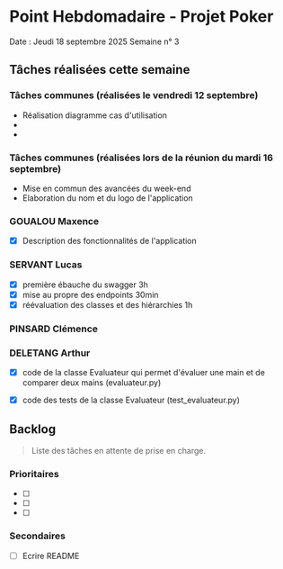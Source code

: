 # Point Hebdomadaire - Projet Poker

Date : Jeudi 18 septembre 2025
Semaine n° 3

## Tâches réalisées cette semaine

### Tâches communes (réalisées le vendredi 12 septembre)

- Réalisation diagramme cas d'utilisation
- 
- 

### Tâches communes (réalisées lors de la réunion du mardi 16 septembre)
- Mise en commun des avancées du week-end
- Elaboration du nom et du logo de l'application

### GOUALOU Maxence
- [x] Description des fonctionnalités de l'application


### SERVANT Lucas
- [x] première ébauche du swagger 3h
- [x] mise au propre des endpoints 30min
- [x] réévaluation des classes et des hiérarchies 1h

### PINSARD Clémence


### DELETANG Arthur

- [x] code de la classe Evaluateur qui permet d'évaluer une main et de comparer deux mains (evaluateur.py)
- [x] code des tests de la classe Evaluateur (test_evaluateur.py)


## Backlog

> Liste des tâches en attente de prise en charge.

### Prioritaires

- [ ] 
- [ ] 
- [ ] 

### Secondaires

- [ ] Ecrire README
